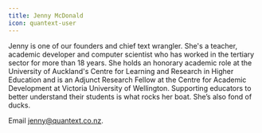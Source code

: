 ```yaml
---
title: Jenny McDonald
icon: quantext-user
---
```

Jenny is one of our founders and chief text wrangler. She's a teacher, academic developer and computer scientist who has worked in the tertiary sector for more than 18 years. She holds an honorary academic role at the University of Auckland's Centre for Learning and Research in Higher Education and is an Adjunct Research Fellow at the Centre for Academic Development at Victoria University of Wellington. Supporting educators to better understand their students is what rocks her boat. She’s also fond of ducks. 

Email jenny@quantext.co.nz.
